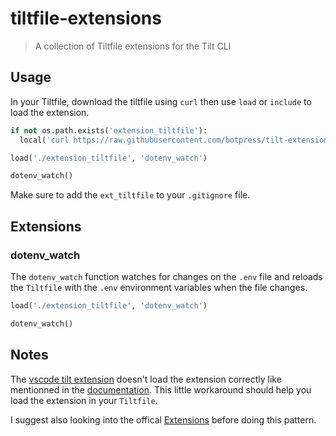 # tiltfile-extensions
> A collection of Tiltfile extensions for the Tilt CLI

## Usage

In your Tiltfile, download the tiltfile using `curl` then use `load` or `include` to load the extension.

```python
if not os.path.exists('extension_tiltfile'):
  local('curl https://raw.githubusercontent.com/botpress/tilt-extensions/mm-extensions/commons/Tiltfile > extension_tiltfile', quiet=True)

load('./extension_tiltfile', 'dotenv_watch')

dotenv_watch()
```

Make sure to add the `ext_tiltfile` to your `.gitignore` file.

## Extensions

### dotenv_watch

The `dotenv_watch` function watches for changes on the `.env` file and reloads the `Tiltfile` with the `.env` environment variables when the file changes.

```python
load('./extension_tiltfile', 'dotenv_watch')

dotenv_watch()
```

## Notes

The [vscode tilt extension](https://marketplace.visualstudio.com/items?itemName=tilt-dev.Tiltfile) doesn't load the extension correctly like mentionned in the [documentation](https://docs.tilt.dev/extensions). This little workaround should help you load the extension in your `Tiltfile`.

I suggest also looking into the offical [Extensions](https://github.com/tilt-dev/tilt-extensions) before doing this pattern.
